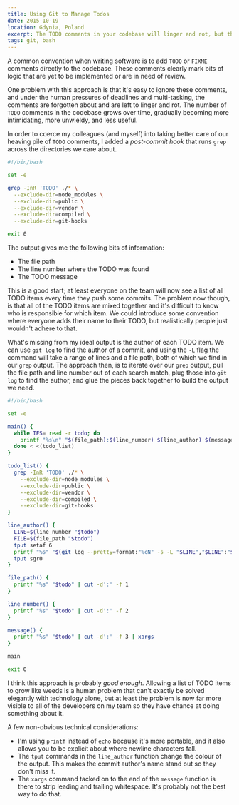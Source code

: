 ```yaml
---
title: Using Git to Manage Todos
date: 2015-10-19
location: Gdynia, Poland
excerpt: The TODO comments in your codebase will linger and rot, but this small bash script will coerce your team into cleaning up after themselves.
tags: git, bash
---
```


<span class="run-in"><span class="drop">A</span> common convention</span> when
writing software is to add `TODO` or `FIXME` comments directly to the codebase.
These comments clearly mark bits of logic that are yet to be implemented or are
in need of review.

One problem with this approach is that it's easy to ignore these comments, and
under the human pressures of deadlines and multi-tasking, the comments are
forgotten about and are left to linger and rot. The number of `TODO` comments in
the codebase grows over time, gradually becoming more intimidating, more
unwieldy, and less useful.

In order to coerce my colleagues (and myself) into taking better care of our
heaving pile of `TODO` comments, I added a *post-commit hook* that runs `grep`
across the directories we care about.

~~~sh
#!/bin/bash

set -e

grep -InR 'TODO' ./* \
  --exclude-dir=node_modules \
  --exclude-dir=public \
  --exclude-dir=vendor \
  --exclude-dir=compiled \
  --exclude-dir=git-hooks

exit 0
~~~

The output gives me the following bits of information:

- The file path
- The line number where the TODO was found
- The TODO message

This is a good start; at least everyone on the team will now see a list of all
TODO items every time they push some commits. The problem now though, is that
all of the TODO items are mixed together and it's difficult to know who is
responsible for which item. We could introduce some convention where everyone
adds their name to their TODO, but realistically people just wouldn't adhere to
that.

What's missing from my ideal output is the author of each TODO item. We can use
`git log` to find the author of a commit, and using the `-L` flag the command
will take a range of lines and a file path, both of which we find in our `grep`
output. The approach then, is to iterate over our `grep` output, pull the file
path and line number out of each search match, plug those into `git log` to find
the author, and glue the pieces back together to build the output we need.

~~~sh
#!/bin/bash

set -e

main() {
  while IFS= read -r todo; do
    printf "%s\n" "$(file_path):$(line_number) $(line_author) $(message)"
  done < <(todo_list)
}

todo_list() {
  grep -InR 'TODO' ./* \
    --exclude-dir=node_modules \
    --exclude-dir=public \
    --exclude-dir=vendor \
    --exclude-dir=compiled \
    --exclude-dir=git-hooks
}

line_author() {
  LINE=$(line_number "$todo")
  FILE=$(file_path "$todo")
  tput setaf 6
  printf "%s" "$(git log --pretty=format:"%cN" -s -L "$LINE","$LINE":"$FILE" | head -n 1)"
  tput sgr0
}

file_path() {
  printf "%s" "$todo" | cut -d':' -f 1
}

line_number() {
  printf "%s" "$todo" | cut -d':' -f 2
}

message() {
  printf "%s" "$todo" | cut -d':' -f 3 | xargs
}

main

exit 0
~~~

I think this approach is probably *good enough*. Allowing a list of TODO items
to grow like weeds is a human problem that can't exactly be solved elegantly
with technology alone, but at least the problem is now far more visible to all
of the developers on my team so they have chance at doing something about it.

A few non-obvious technical considerations:

- I'm using `printf` instead of `echo` because it's more portable, and it also
  allows you to be explicit about where newline characters fall.
- The `tput` commands in the `line_author` function change the colour of the
  output. This makes the commit author's name stand out so they don't miss it.
- The `xargs` command tacked on to the end of the `message` function is there to
  strip leading and trailing whitespace. It's probably not the best way to do
  that.

